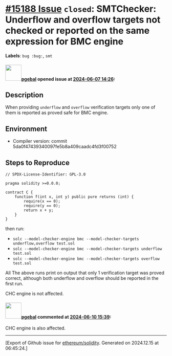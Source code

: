 # [\#15188 Issue](https://github.com/ethereum/solidity/issues/15188) `closed`: SMTChecker: Underflow and overflow targets not checked or reported on the same expression for BMC engine
**Labels**: `bug :bug:`, `smt`


#### <img src="https://avatars.githubusercontent.com/u/23142088?u=5d4bf7b0dd787e74d3a26cda1cb2d0f5c109da20&v=4" width="50">[pgebal](https://github.com/pgebal) opened issue at [2024-06-07 14:26](https://github.com/ethereum/solidity/issues/15188):

## Description
When providing `underflow` and `overflow` verification targets only one of them is reported as proved safe for BMC engine.

## Environment

- Compiler version: commit 5da0f47439340097fe5b8a409caadc4fd3f00752

## Steps to Reproduce

```solidity
// SPDX-License-Identifier: GPL-3.0

pragma solidity >=0.0.0;

contract C {
	function f(int x, int y) public pure returns (int) {
		require(x == 0);
		require(y == 0);
		return x + y;
	}
}

```

then run:
-  `solc --model-checker-engine bmc --model-checker-targets underflow,overflow test.sol`
-  `solc --model-checker-engine bmc --model-checker-targets underflow test.sol`
-  `solc --model-checker-engine bmc --model-checker-targets overflow test.sol`

All The above runs print on output that only 1 verification target was proved correct, although both underflow and overflow should be reported in the first run.

CHC engine is not affected.


#### <img src="https://avatars.githubusercontent.com/u/23142088?u=5d4bf7b0dd787e74d3a26cda1cb2d0f5c109da20&v=4" width="50">[pgebal](https://github.com/pgebal) commented at [2024-06-10 15:39](https://github.com/ethereum/solidity/issues/15188#issuecomment-2158689720):

CHC engine is also affected.


-------------------------------------------------------------------------------



[Export of Github issue for [ethereum/solidity](https://github.com/ethereum/solidity). Generated on 2024.12.15 at 06:45:24.]
